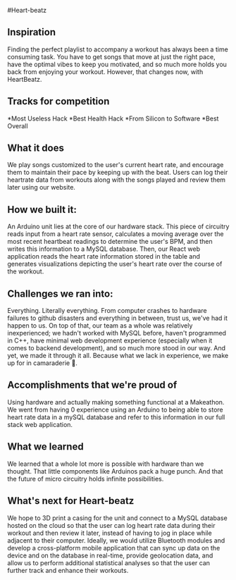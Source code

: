 #Heart-beatz
## Inspiration
Finding the perfect playlist to accompany a workout has always been a time consuming task. You have to get songs that move at just the right pace, have the optimal vibes to keep you motivated, and so much more holds you back from enjoying your workout. However, that changes now, with HeartBeatz.

## Tracks for competition
*Most Useless Hack
*Best Health Hack
*From Silicon to Software 
*Best Overall

## What it does
We play songs customized to the user's current heart rate, and encourage them to maintain their pace by keeping up with the beat. Users can log their heartrate data from workouts along with the songs played and review them later using our website. 

## How we built it: 
An Arduino unit lies at the core of our hardware stack. This piece of circuitry reads input from a heart rate sensor, calculates a moving average over the most recent heartbeat readings to determine the user's BPM, and then writes this information to a MySQL database. Then, our React web application reads the heart rate information stored in the table and generates visualizations depicting the user's heart rate over the course of the workout. 

## Challenges we ran into: 
Everything.
Literally everything. 
From computer crashes to hardware failures to github disasters and everything in between, trust us, we've had it happen to us. 
On top of that, our team as a whole was relatively inexperienced; we hadn't worked with MySQL before, haven't programmed in C++, have minimal web development experience (especially when it comes to backend development), and so much more stood in our way. 
And yet, we made it through it all. Because what we lack in experience, we make up for in camaraderie 💙.  

## Accomplishments that we're proud of
Using hardware and actually making something functional at a Makeathon. We went from having 0 experience using an Arduino to being able to store heart rate data in a mySQL database and refer to this information in our full stack web application. 

## What we learned
We learned that a whole lot more is possible with hardware than we thought. That little components like Arduinos pack a huge punch. And that the future of micro circuitry holds infinite possibilities.

## What's next for Heart-beatz
We hope to 3D print a casing for the unit and connect to a MySQL database hosted on the cloud so that the user can log heart rate data during their workout and then review it later, instead of having to jog in place while adjacent to their computer. Ideally, we would utilize Bluetooth modules and develop a cross-platform mobile application that can sync up data on the device and on the database in real-time, provide geolocation data, and allow us to perform additional statistical analyses so that the user can further track and enhance their workouts. 
